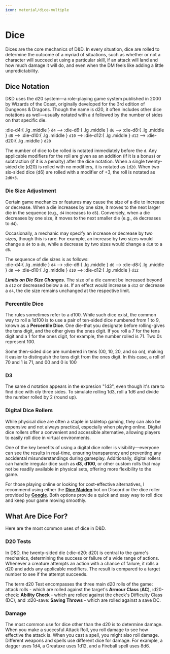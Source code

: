 ```yaml
---
icon: material/dice-multiple
---
```


# Dice

Dices are the core mechanics of D&D. In every situation, dice are rolled to determine the outcome of a myriad of situations, such as whether or not a character will succeed at using a particular skill, if an attack will land and how much damage it will do, and even when the DM feels like adding a little unpredictability.

## Dice Notation

D&D uses the d20 system—a role-playing game system published in 2000 by Wizards of the Coast, originally developed for the 3rd edition of Dungeons & Dragons. Though the name is d20, it often includes other dice notations as well—usually notated with a `d` followed by the number of sides on that specific die.

:die-d4:{ .lg .middle } `d4` --> :die-d6:{ .lg .middle } `d6` --> :die-d8:{ .lg .middle } `d8` --> :die-d10:{ .lg .middle } `d10` --> :die-d12:{ .lg .middle } `d12` --> :die-d20:{ .lg .middle } `d20`

The number of dice to be rolled is notated immediately before the `d`. Any applicable modifiers for the roll are given as an addition (if it is a bonus) or subtraction (if it is a penalty) after the dice notation. When a single twenty-sided die (d20) is rolled with no modifiers, it is notated as `1d20`. When two six-sided dice (d6) are rolled with a modifier of +3, the roll is notated as `2d6+3`.

### Die Size Adjustment

Certain game mechanics or features may cause the size of a die to increase or decrease. When a die increases by one size, it moves to the next larger die in the sequence (e.g., `d4` increases to `d6`). Conversely, when a die decreases by one size, it moves to the next smaller die (e.g., `d6` decreases to `d4`). 

Occasionally, a mechanic may specify an increase or decrease by two sizes, though this is rare. For example, an increase by two sizes would change a `d4` to a `d8`, while a decrease by two sizes would change a `d10` to a `d6`.

The sequence of die sizes is as follows:  
:die-d4:{ .lg .middle } `d4` --> :die-d6:{ .lg .middle } `d6` --> :die-d8:{ .lg .middle } `d8` --> :die-d10:{ .lg .middle } `d10` --> :die-d12:{ .lg .middle } `d12`

***Limits on Die Size Changes.*** The size of a die cannot be increased beyond a `d12` or decreased below a `d4`. If an effect would increase a `d12` or decrease a `d4`, the die size remains unchanged at the respective limit.

### Percentile Dice

The rules sometimes refer to a d100. While such dice exist, the common way to roll a 1d100 is to use a pair of ten-sided dice numbered from 1 to 9, known as a **Percentile Dice**. One die-that you designate before rolling-gives the tens digit, and the other gives the ones digit. If you roll a 7 for the tens digit and a 1 for the ones digit, for example, the number rolled is 71. Two 0s represent 100.

Some then-sided dice are numbered in tens (00, 10, 20, and so on), making it easier to distinguish the tens digit from the ones digit. In this case, a roll of 70 and 1 is 71, and 00 and 0 is 100

### D3

The same d notation appears in the expresion "1d3", even though it's rare to find dice with oly three sides. To simulate rolling 1d3, roll a 1d6 and divide the number rolled by 2 (round up).

### Digital Dice Rollers

While physical dice are often a staple in tabletop gaming, they can also be expensive and not always practical, especially when playing online. Digital dice rollers offer a convenient and accessible alternative, allowing players to easily roll dice in virtual environments.

One of the key benefits of using a digital dice roller is visibility—everyone can see the results in real-time, ensuring transparency and preventing any accidental misunderstandings during gameplay. Additionally, digital rollers can handle irregular dice such as **d3**, **d100**, or other custom rolls that may not be readily available in physical sets, offering more flexibility to the game.

For those playing online or looking for cost-effective alternatives, I recommend using either the **[Dice Maiden](https://top.gg/bot/377701707943116800)** bot on Discord or the dice roller provided by **[Google](https://g.co/kgs/rc9i8qP)**. Both options provide a quick and easy way to roll dice and keep your game moving smoothly.

## What Are Dice For?

Here are the most common uses of dice in D&D.

### D20 Tests

In D&D, the twenty-sided die (:die-d20: d20) is central to the game's mechanics, determining the success or failure of a wide range of actions. Whenever a creature attempts an action with a chance of failure, it rolls a d20 and adds any applicable modifiers. The result is compared to a target number to see if the attempt succeeds.

The term d20 Test encompasses the three main d20 rolls of the game: attack rolls - which are rolled against the target's **Armour Class** (**AC**), :d20-check: **Ability Check** - which are rolled against the check's Difficulty Class (DC), and :d20-save: **Saving Throws** - which are rolled against a save DC.

### Damage

The most common use for dice other than the d20 is to determine damage. When you make a succesful Attack Roll, you roll damage to see how effective the attack is. When you cast a spell, you might also roll damage. Different weapons and spells use different dice for damage. For example, a dagger uses 1d4, a Greataxe uses 1d12, and a Fireball spell uses 8d6.
